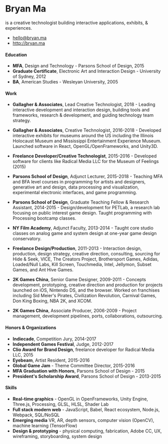 # Bryan Ma

is a creative technologist building interactive applications, exhibits, & experiences.

* hello@bryan.ma
* http://bryan.ma

#### Education

* **MFA**, Design and Technology - Parsons School of Design, 2015
* **Graduate Certificate**, Electronic Art and Interaction Design - University of Sydney, 2012
* **BA**, American Studies - Wesleyan University, 2005

#### Work

* **Gallagher & Associates**, Lead Creative Technologist, 2018 - Leading interactive development and interaction design, building tools and frameworks, research & development, and guiding technology team strategy.

* **Gallagher & Associates**, Creative Technologist, 2016-2018 - Developed interactive exhibits for museums around the US including the Illinois Holocaust Museum and Mississippi Entertainment Experience Museum. Launched software in React, OpenGL/OpenFrameworks, and Unity3D. 

* **Freelance Developer/Creative Technologist**, 2015-2016 - Developed software for clients like Radical Media LLC for the Museum of Feelings (2015)

* **Parsons School of Design**, Adjunct Lecturer, 2015-2018 - Teaching MFA and BFA level courses in programming for artists and designers, generative art and design, data processing and visualization, experimental electronic interfaces, and game programming.

* **Parsons School of Design**, Graduate Teaching Fellow & Research Assistant, 2014-2015 - Design/development for PETLab, a research lab focusing on public interest game design. Taught programming with Processing bootcamp classes.

* **NY Film Academy**, Adjunct Faculty, 2013-2014 - Taught core studio classes on analog game and system design at one-year game design conservatory.

* **Freelance Design/Production**, 2011-2013 - Interaction design, production, design strategy, creative direction, consulting, sourcing for Hide & Seek, VICE, The Creators Project, Brothersport Games, Adidas, Loaded/Null Labs, Kill Screen, Touchmedia, Intel, Jellymon, Subset Games, and Ant Hive Games.

* **2K Games China**, Senior Game Designer, 2009-2011 - Concepts development, prototyping, creative direction and production for projects launched on iOS, Nintendo DS, and the browser. Worked on franchises including Sid Meier's Pirates, Civilization Revolution, Carnival Games, Don King Boxing, NBA 2K, and XCOM.

* **2K Games China**, Associate Producer, 2006-2009 - Project management, development pipelines, ports, collaborations, outsourcing.

#### Honors & Organizations

* **Indiecade**, Competition Jury, 2014-2017
* **Independent Games Festival**, Judge, 2012-2017
* **Clio Award for Brand Design**, freelance developer for Radical Media LLC, 2015
* **Eyebeam**, Artist Resident, 2015-2016
* **Global Game Jam** - Theme Committee Director, 2015-2016
* **MFA Graduation with Honors**, Parsons School of Design - 2015
* **President's Scholarship Award**, Parsons School of Design - 2013-2015

#### Skills

* **Real-time graphics** - OpenGL in OpenFrameworks, Unity Engine, Three.js, Processing, GLSL, HLSL, Shader Lab
* **Full stack modern web** - JavaScript, Babel, React ecosystem, Node.js, Webpack, SQL/NoSQL
* **Emerging media** VR, AR, depth sensors, computer vision (OpenCV), machine learning (TensorFlow)
* **Design & prototyping** - physical computing, fabrication, Adobe CC, UX, wireframing, storyboarding, system design